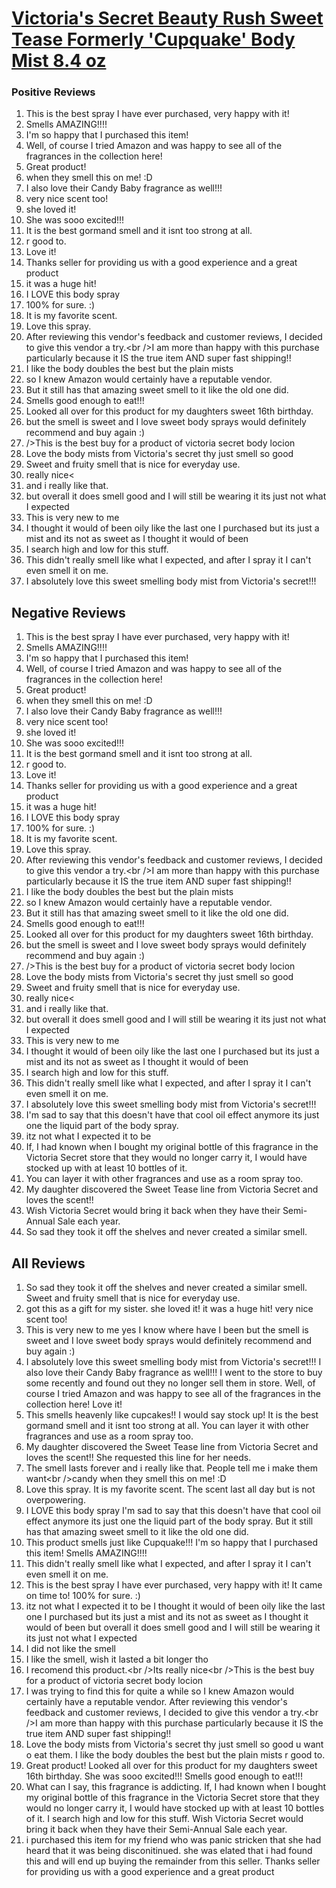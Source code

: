 # [Victoria&#x27;s Secret Beauty Rush Sweet Tease Formerly &#x27;Cupquake&#x27; Body Mist 8.4 oz](https://products.checkmycream.com/products/Victoria&#x27;s-Secret-Beauty-Rush-Sweet-Tease-Formerly-&#x27;Cupquake&#x27;-Body-Mist-8.4-oz.html)

### Positive Reviews

<ol>
      <li>This is the best spray I have ever purchased, very happy with it!</li>
      <li>Smells AMAZING!!!!</li>
      <li>I&#x27;m so happy that I purchased this item!</li>
      <li>Well, of course I tried Amazon and was happy to see all of the fragrances in the collection here!</li>
      <li>Great product!</li>
      <li>when they smell this on me! :D</li>
      <li>I also love their Candy Baby fragrance as well!!!</li>
      <li>very nice scent too!</li>
      <li>she loved it!</li>
      <li>She was sooo excited!!!</li>
      <li>It is the best gormand smell and it isnt too strong at all.</li>
      <li>r good to.</li>
      <li>Love it!</li>
      <li>Thanks seller for providing us with a good experience and a great product</li>
      <li>it was a huge hit!</li>
      <li>I LOVE this body spray</li>
      <li>100% for sure. :)</li>
      <li>It is my favorite scent.  </li>
      <li>Love this spray.  </li>
      <li>After reviewing this vendor&#x27;s feedback and customer reviews, I decided to give this vendor a try.&lt;br /&gt;I am more than happy with this purchase particularly because it IS the true item AND super fast shipping!!</li>
      <li>I like the body doubles the best but the plain mists</li>
      <li>so I knew Amazon would certainly have a reputable vendor.</li>
      <li>But it still has that amazing sweet smell to it like the old one did.</li>
      <li>Smells good enough to eat!!!</li>
      <li>Looked all over for this product for my daughters sweet 16th birthday.</li>
      <li>but the smell is sweet and I love sweet body sprays would definitely recommend and buy again :)</li>
      <li>/&gt;This is the best buy for a product of victoria secret  body locion</li>
      <li>Love the body mists from Victoria&#x27;s secret thy just smell so good</li>
      <li>Sweet and fruity smell that is nice for everyday use.</li>
      <li>really nice&lt;</li>
      <li>and i really like that.</li>
      <li>but overall it does smell good and I will still be wearing it its just not what I expected</li>
      <li>This is very new to me</li>
      <li>I thought it would of been oily like the last one I purchased but its just a mist and its not as sweet as I thought it would of been</li>
      <li>I search high and low for this stuff.  </li>
      <li>This didn&#x27;t really smell like what I expected, and after I spray it I can&#x27;t even smell it on me.</li>
      <li>I absolutely love this sweet smelling body mist from Victoria&#x27;s secret!!!</li>
</ol>


<h2>Negative Reviews</h2>
<ol>
<li> This is the best spray I have ever purchased, very happy with it!</li>
<li> Smells AMAZING!!!!</li>
<li> I&#x27;m so happy that I purchased this item!</li>
<li> Well, of course I tried Amazon and was happy to see all of the fragrances in the collection here!</li>
<li> Great product!</li>
<li> when they smell this on me! :D</li>
<li> I also love their Candy Baby fragrance as well!!!</li>
<li> very nice scent too!</li>
<li> she loved it!</li>
<li> She was sooo excited!!!</li>
<li> It is the best gormand smell and it isnt too strong at all.</li>
<li> r good to.</li>
<li> Love it!</li>
<li> Thanks seller for providing us with a good experience and a great product</li>
<li> it was a huge hit!</li>
<li> I LOVE this body spray</li>
<li> 100% for sure. :)</li>
<li> It is my favorite scent.  </li>
<li> Love this spray.  </li>
<li> After reviewing this vendor&#x27;s feedback and customer reviews, I decided to give this vendor a try.&lt;br /&gt;I am more than happy with this purchase particularly because it IS the true item AND super fast shipping!!</li>
<li> I like the body doubles the best but the plain mists</li>
<li> so I knew Amazon would certainly have a reputable vendor.</li>
<li> But it still has that amazing sweet smell to it like the old one did.</li>
<li> Smells good enough to eat!!!</li>
<li> Looked all over for this product for my daughters sweet 16th birthday.</li>
<li> but the smell is sweet and I love sweet body sprays would definitely recommend and buy again :)</li>
<li> /&gt;This is the best buy for a product of victoria secret  body locion</li>
<li> Love the body mists from Victoria&#x27;s secret thy just smell so good</li>
<li> Sweet and fruity smell that is nice for everyday use.</li>
<li> really nice&lt;</li>
<li> and i really like that.</li>
<li> but overall it does smell good and I will still be wearing it its just not what I expected</li>
<li> This is very new to me</li>
<li> I thought it would of been oily like the last one I purchased but its just a mist and its not as sweet as I thought it would of been</li>
<li> I search high and low for this stuff.  </li>
<li> This didn&#x27;t really smell like what I expected, and after I spray it I can&#x27;t even smell it on me.</li>
<li> I absolutely love this sweet smelling body mist from Victoria&#x27;s secret!!!</li>
<li> I&#x27;m sad to say that this doesn&#x27;t have that cool oil effect anymore its just one the liquid part of the body spray.</li>
<li> itz not what I expected it to be</li>
<li> If, I had known when I bought my original bottle of this fragrance in the Victoria Secret store that they would no longer carry it, I would have stocked up with at least 10 bottles of it.  </li>
<li> You can layer it with other fragrances and use as a room spray too.</li>
<li> My daughter discovered the Sweet Tease line from Victoria Secret and loves the scent!!  </li>
<li> Wish Victoria Secret would bring it back when they have their Semi-Annual Sale each year.</li>
<li> So sad they took it off the shelves and never created a similar smell.</li>
</ol>

<h2>All Reviews</h2>

<ol>
    <li> So sad they took it off the shelves and never created a similar smell. Sweet and fruity smell that is nice for everyday use.</li>
    <li> got this as a gift for my sister. she loved it! it was a huge hit! very nice scent too!</li>
    <li> This is very new to me yes I know where have I been but the smell is sweet and I love sweet body sprays would definitely recommend and buy again :)</li>
    <li> I absolutely love this sweet smelling body mist from Victoria&#x27;s secret!!! I also love their Candy Baby fragrance as well!!! I went to the store to buy some recently and found out they no longer sell them in store. Well, of course I tried Amazon and was happy to see all of the fragrances in the collection here! Love it!</li>
    <li> This smells heavenly like cupcakes!! I would say stock up! It is the best gormand smell and it isnt too strong at all. You can layer it with other fragrances and use as a room spray too.</li>
    <li> My daughter discovered the Sweet Tease line from Victoria Secret and loves the scent!!  She requested this line for her needs.</li>
    <li> The smell lasts forever and i really like that. People tell me i make them want&lt;br /&gt;candy when they smell this on me! :D</li>
    <li> Love this spray.  It is my favorite scent.  The scent last all day but is not overpowering.</li>
    <li> I LOVE this body spray I&#x27;m sad to say that this doesn&#x27;t have that cool oil effect anymore its just one the liquid part of the body spray. But it still has that amazing sweet smell to it like the old one did.</li>
    <li> This product smells just like Cupquake!!! I&#x27;m so happy that I purchased this item! Smells AMAZING!!!!</li>
    <li> This didn&#x27;t really smell like what I expected, and after I spray it I can&#x27;t even smell it on me.</li>
    <li> This is the best spray I have ever purchased, very happy with it! It came on time to! 100% for sure. :)</li>
    <li> itz not what I expected it to be I thought it would of been oily like the last one I purchased but its just a mist and its not as sweet as I thought it would of been but overall it does smell good and I will still be wearing it its just not what I expected</li>
    <li> I did not like the smell</li>
    <li> I like the smell, wish it lasted a bit longer tho</li>
    <li> I recomend this product.&lt;br /&gt;Its really nice&lt;br /&gt;This is the best buy for a product of victoria secret  body locion</li>
    <li> I was trying to find this for quite a while so I knew Amazon would certainly have a reputable vendor. After reviewing this vendor&#x27;s feedback and customer reviews, I decided to give this vendor a try.&lt;br /&gt;I am more than happy with this purchase particularly because it IS the true item AND super fast shipping!!</li>
    <li> Love the body mists from Victoria&#x27;s secret thy just smell so good u want o eat them. I like the body doubles the best but the plain mists r good to.</li>
    <li> Great product! Looked all over for this product for my daughters sweet 16th birthday. She was sooo excited!!! Smells good enough to eat!!!</li>
    <li> What can I say, this fragrance is addicting.  If, I had known when I bought my original bottle of this fragrance in the Victoria Secret store that they would no longer carry it, I would have stocked up with at least 10 bottles of it.  I search high and low for this stuff.  Wish Victoria Secret would bring it back when they have their Semi-Annual Sale each year.</li>
    <li> i purchased this item for my friend who was panic stricken that she had heard that it was being disconitinued.  she was elated that i had found this and will end up buying the remainder from this seller. Thanks seller for providing us with a good experience and a great product</li>
</ol>




